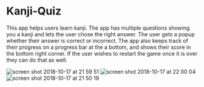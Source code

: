 # Kanji-Quiz
This app helps users learn kanji.  The app has multiple questions showing you a kanji and lets the user chose the right answer.  The user gets a popup whether their answer is correct or incorrect.  The app also keeps track of their progress on a progress bar at the a bottom, and shows their score in the bottom right corner.  If the user wishes to restart the game once it is over they can do that as well. 

![screen shot 2018-10-17 at 21 59 51](https://user-images.githubusercontent.com/43976402/47088089-a317c880-d258-11e8-8cc5-ab2f467121b3.png)
![screen shot 2018-10-17 at 22 00 04](https://user-images.githubusercontent.com/43976402/47088092-a448f580-d258-11e8-8f9f-119308360030.png)
![screen shot 2018-10-17 at 21 50 19](https://user-images.githubusercontent.com/43976402/47088096-a6ab4f80-d258-11e8-94d7-a782b2bdf0ac.png)
